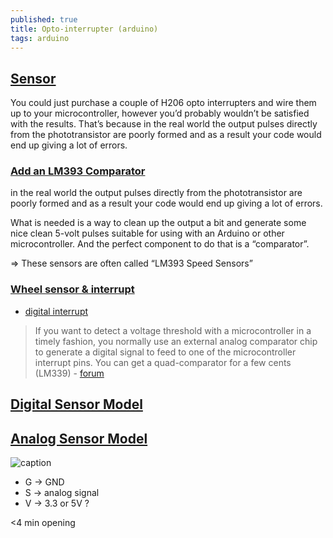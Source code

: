 ```yaml
---
published: true
title: Opto-interrupter (arduino)
tags: arduino
---
```

## [Sensor](https://dronebotworkshop.com/robot-car-with-speed-sensors/#Optical_Interrupter_Sensor)

You could just purchase a couple of H206 opto interrupters and wire them up to your microcontroller, however you’d probably wouldn’t be satisfied with the results.  That’s because in the real world the output pulses directly from the phototransistor are poorly formed and as a result your code would end up giving a lot of errors.

### [Add an LM393 Comparator](https://dronebotworkshop.com/robot-car-with-speed-sensors/#Add_an_LM393_Comparator)

in the real world the output pulses directly from the phototransistor are poorly formed and as a result your code would end up giving a lot of errors.

What is needed is a way to clean up the output a bit and generate some nice clean 5-volt pulses suitable for using with an Arduino or other microcontroller.  And the perfect component to do that is a “comparator”.

=> These sensors are often called “LM393 Speed Sensors”

### [Wheel sensor & interrupt](https://dronebotworkshop.com/robot-car-with-speed-sensors/#Interrupts)

- [digital interrupt](https://www.arduino.cc/reference/en/language/functions/external-interrupts/attachinterrupt/)

> If you want to detect a voltage threshold with a microcontroller in a timely fashion, you normally use an
external analog comparator chip to generate a digital signal to feed to one of the microcontroller interrupt
pins.  You can get a quad-comparator for a few cents (LM339) - [forum](https://forum.arduino.cc/index.php?topic=297210.15)

## [Digital Sensor Model](https://wiki.eprolabs.com/index.php?title=Opto_Interrupter_MOC7811)

## [Analog Sensor Model](https://www.amazon.fr/gp/product/B07CQWPLWB/ref=ppx_yo_dt_b_asin_title_o04_s01?ie=UTF8&psc=1)

![caption](https://images-na.ssl-images-amazon.com/images/I/61GuGYqliqL._SL1500_.jpg)

- G -> GND
- S -> analog signal
- V -> 3.3 or 5V ?

<4 min opening


